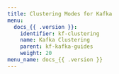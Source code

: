 ```yaml
---
title: Clustering Modes for Kafka
menu:
  docs_{{ .version }}:
    identifier: kf-clustering
    name: Kafka Clustering
    parent: kf-kafka-guides
    weight: 20
menu_name: docs_{{ .version }}
---
```

